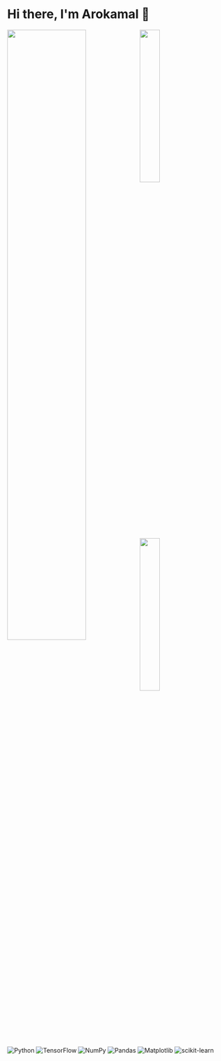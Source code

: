 # Hi there, I'm Arokamal 👋

<img align="left" width=60% src="https://github-readme-stats.vercel.app/api?username=Arokamal&show_icons=true&theme=radical" />

<img align="left" width=30% length=30% src="https://github-readme-stats.vercel.app/api/top-langs/?username=Arokamal&layout=compact)](https://github.com/anuraghazra/github-readme-stats" />

<img align="left" width=30% src="https://streak-stats.demolab.com?user=Arokamal&theme=radical&hide_border=true&border_radius=4.6)](https://git.io/streak-stats)" />

![Python](https://img.shields.io/badge/python-3670A0?style=for-the-badge&logo=python&logoColor=ffdd54) 
	![TensorFlow](https://img.shields.io/badge/TensorFlow-%23FF6F00.svg?style=for-the-badge&logo=TensorFlow&logoColor=white)
  ![NumPy](https://img.shields.io/badge/numpy-%23013243.svg?style=for-the-badge&logo=numpy&logoColor=white)
  	![Pandas](https://img.shields.io/badge/pandas-%23150458.svg?style=for-the-badge&logo=pandas&logoColor=white)
  ![Matplotlib](https://img.shields.io/badge/Matplotlib-%23ffffff.svg?style=for-the-badge&logo=Matplotlib&logoColor=black)
  ![scikit-learn](https://img.shields.io/badge/scikit--learn-%23F7931E.svg?style=for-the-badge&logo=scikit-learn&logoColor=white)

